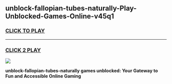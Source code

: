 
## unblock-fallopian-tubes-naturally-Play-Unblocked-Games-Online-v45q1
<h3>
<a href="https://premium76.site?title=unblock-fallopian-tubes-naturally&ref=25A">CLICK TO PLAY</a></h3>
<hr>

<h3>
<a href="https://premium76.site?title=unblock-fallopian-tubes-naturally&ref=25A">CLICK 2 PLAY</a>
  
</h3>

<a href="https://premium76.site?title=unblock-fallopian-tubes-naturally&ref=25A"><img src="https://clearcache.store/games.png"></a>


**unblock-fallopian-tubes-naturally games unblocked: Your Gateway to Fun and Accessible Online Gaming**
